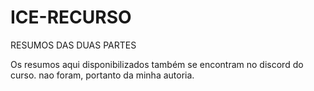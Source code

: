 # ICE-RECURSO
RESUMOS DAS DUAS PARTES

Os resumos aqui disponibilizados também se encontram no discord do curso. nao foram, portanto da minha autoria. 
